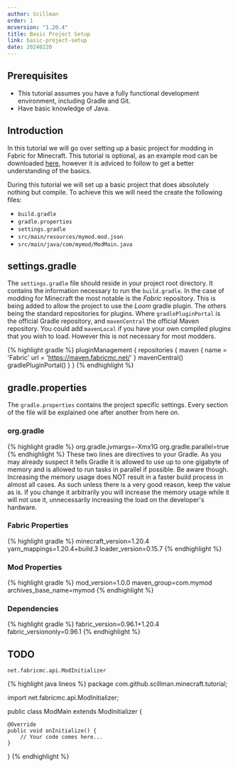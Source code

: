 ```yaml
---
author: Scillman
order: 1
mcversion: "1.20.4"
title: Basic Project Setup
link: basic-project-setup
date: 20240220
---
```

## Prerequisites
- This tutorial assumes you have a fully functional development environment, including Gradle and Git.
- Have basic knowledge of Java.

## Introduction
In this tutorial we will go over setting up a basic project for modding in Fabric for Minecraft. This tutorial is optional, as an example mod can be downloaded [here](https://fabricmc.net/develop/template/), however it is adviced to follow to get a better understanding of the basics.

During this tutorial we will set up a basic project that does absolutely nothing but compile. To achieve this we will need the create the following files:
* ``build.gradle``
* ``gradle.properties``
* ``settings.gradle``
* ``src/main/resources/mymod.mod.json``
* ``src/main/java/com/mymod/ModMain.java``

## settings.gradle
The ``settings.gradle`` file should reside in your project root directory. It contains the information necessary to run the ``build.gradle``. In the case of modding for Minecraft the most notable is the _Fabric_ repository. This is being added to allow the project to use the _Loom_ gradle plugin. The others being the standard repositories for plugins. Where ``gradlePluginPortal`` is the official Gradle repository, and ``mavenCentral`` the official Maven repository. You could add ``mavenLocal`` if you have your own compiled plugins that you wish to load. However this is not necessary for most modders.

{% highlight gradle %}
pluginManagement {
    repositories {
        maven {
            name = 'Fabric'
            url = 'https://maven.fabricmc.net/'
        }
        mavenCentral()
        gradlePluginPortal()
    }
}
{% endhighlight %}

## gradle.properties
The ``gradle.properties`` contains the project specific settings. Every section of the file will be explained one after another from here on.

### org.gradle
{% highlight gradle %}
org.gradle.jvmargs=-Xmx1G
org.gradle.parallel=true
{% endhighlight %}
These two lines are directives to your Gradle. As you may already suspect it tells Gradle it is allowed to use up to one gigabyte of memory and is allowed to run tasks in parallel if possible. Be aware though. Increasing the memory usage does NOT result in a faster build process in almost all cases. As such unless there is a very good reason, keep the value as is. If you change it arbitrarily you will increase the memory usage while it will not use it, unnecessarily increasing the load on the developer's hardware.

### Fabric Properties
{% highlight gradle %}
minecraft_version=1.20.4
yarn_mappings=1.20.4+build.3
loader_version=0.15.7
{% endhighlight %}

### Mod Properties
{% highlight gradle %}
mod_version=1.0.0
maven_group=com.mymod
archives_base_name=mymod
{% endhighlight %}

### Dependencies
{% highlight gradle %}
fabric_version=0.96.1+1.20.4
fabric_versiononly=0.96.1
{% endhighlight %}

## TODO

``net.fabricmc.api.ModInitializer``

{% highlight java lineos %}
package com.github.scillman.minecraft.tutorial;

import net.fabricmc.api.ModInitializer;

public class ModMain extends ModInitializer {

    @Override
    public void onInitialize() {
        // Your code comes here...
    }
}
{% endhighlight %}
